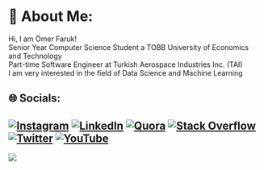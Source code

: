 # 💫 About Me:
Hi, I am Ömer Faruk!<br>Senior Year Computer Science Student a TOBB University of Economics and Technology<br>Part-time Software Engineer at Turkish Aerospace Industries Inc. (TAI)<br> I am very interested in the field of Data Science and Machine Learning
## 🌐 Socials:
[![Instagram](https://img.shields.io/badge/Instagram-%23E4405F.svg?logo=Instagram&logoColor=white)](https://instagram.com/omerfarukmerey) [![LinkedIn](https://img.shields.io/badge/LinkedIn-%230077B5.svg?logo=linkedin&logoColor=white)](https://linkedin.com/in/ömer-faruk-merey-8980b2204) [![Quora](https://img.shields.io/badge/Quora-%23B92B27.svg?logo=Quora&logoColor=white)](https://quora.com/profile/Ömer-Faruk-Merey) [![Stack Overflow](https://img.shields.io/badge/-Stackoverflow-FE7A16?logo=stack-overflow&logoColor=white)](https://stackoverflow.com/users/14270584) [![Twitter](https://img.shields.io/badge/Twitter-%231DA1F2.svg?logo=Twitter&logoColor=white)](https://twitter.com/realOFM) [![YouTube](https://img.shields.io/badge/YouTube-%23FF0000.svg?logo=YouTube&logoColor=white)](https://www.youtube.com/channel/UCIkVglXWl76GUY78f_lZ9qA) 
---
[![](https://visitcount.itsvg.in/api?id=OmerFarukMerey&icon=5&color=3)](https://visitcount.itsvg.in)

<!-- Proudly created with GPRM ( https://gprm.itsvg.in ) -->
